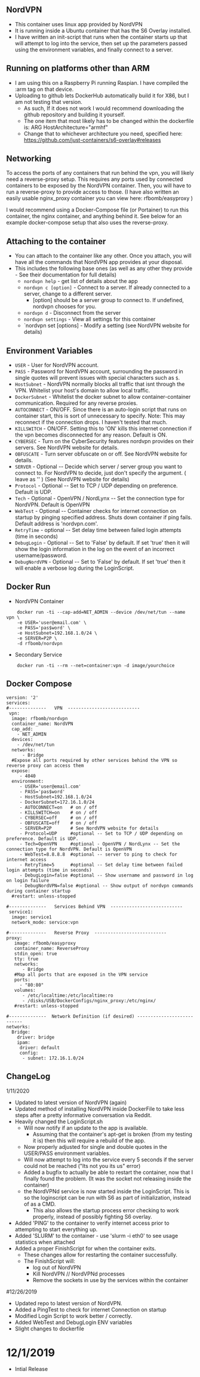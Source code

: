 ## NordVPN 

* This container uses linux app provided by NordVPN
* It is running inside a Ubuntu container that has the S6 Overlay installed. 
* I have written an init-script that runs when the container starts up that will attempt to log into the service, then set up the parameters passed using the environment variables, and finally connect to a server. 

## Running on platforms other than ARM
* I am using this on a Raspberry Pi running Raspian. I have compiled the :arm tag on that device.
* Uploading to github lets DockerHub automatically build it for X86, but I am not testing that version.
	- As such, If it does not  work I would recommend downloading the github repository and building it yourself.
	- The one item that most likely has to be changed within the dockerfile is:
			ARG HostArchitecture="armhf"
	- Change that to whichever architecture you need, specified here: https://github.com/just-containers/s6-overlay#releases
			

## Networking

To access the ports of any containers that run behind the vpn, you will likely need a reverse-proxy setup. This requires any ports used by connected containers to be exposed by the NordVPN container. Then, you will have to run a reverse-proxy to provide access to those. (I have also written an easily usable nginx_proxy container you can view here:  rfbomb/easyproxy )

I would recommend using a Docker-Compose file (or Portainer) to run this container, the nginx container, and anything behind it. See below for an example docker-compose setup that also uses the reverse-proxy.

## Attaching to the container
* You can attach to the container like any other. Once you attach, you will have all the commands that NordVPN app provides at your disposal. 
* This includes the following base ones (as well as any other they provide - See their documentation for full details)
  * `nordvpn help` - get list of details about the app
  * `nordvpn c [option]` - Connect to a server. If already connected to a server, change to a different server.
       * [option] should be a server group to connect to. If undefined, nordvpn chooses for you.
  * `nordvpn d` - Disconnect from the server
  * `nordvpn settings` - View all settings for this container
  * `nordvpn set [options] - Modify a setting (see NordVPN website for details)
		
## Environment Variables

* `USER`     - User for NordVPN account.
* `PASS`     - Password for NordVPN account, surrounding the password in single quotes will prevent issues with special characters such as `$`.
* `HostSubnet`     	- NordVPN normally blocks all traffic that isnt through the VPN. Whitelist your host's domain to allow local traffic.
* `DockerSubnet`	- Whitelist the docker subnet to allow container-container communication. Required for any reverse proxies.
* `AUTOCONNECT`     - ON/OFF. Since there is an auto-login script that runs on container start, this is sort of unnecessary to specify. Note: This may reconnect if the connection drops. I haven't tested that much.
* `KILLSWITCH`     	- ON/OFF. Setting this to 'ON' kills this internet connection if the vpn becomes disconnected for any reason. Default is ON.
* `CYBERSEC`     	- Turn on the CyberSecurity features nordvpn provides on their servers. See NordVPN website for details.
* `OBFUSCATE`     	- Turn server obfuscate on or off. See NordVPN website for details.
* `SERVER`     		- Optional -- Decide which server / server group you want to connect to. For NordVPN to decide, just don't specify the argument. ( leave as '' ) (See NordVPN website for details) 
* `Protocol`		- Optional -- Set to TCP / UDP depending on preference. Default is UDP.
* `Tech`			- Optional - OpenVPN / NordLynx -- Set the connection type for NordVPN. Default is OpenVPN
* `WebTest`	   		- Optional -- Container checks for internet connection on startup by pinging specified address. Shuts down container if ping fails. Default address is 'nordvpn.com'.
* `RetryTime`       - optional -- Set delay time between failed login attempts (time in seconds)
* `DebugLogin` 		- Optional -- Set to 'False' by default. If set 'true' then it will show the login information in the log on the event of an incorrect username/password.
* `DebugNordVPN` 	- Optional -- Set to 'False' by default. If set 'true' then it will enable a verbose log during the LoginScript.


## Docker Run

* NordVPN Container
```
    docker run -ti --cap-add=NET_ADMIN --device /dev/net/tun --name vpn \
    -e USER='user@email.com' \
    -e PASS='pas$word' \
    -e HostSubnet=192.168.1.0/24 \
    -e SERVER=P2P \
    -d rfbomb/nordvpn
```
* Secondary Service
```
    docker run -ti --rm --net=container:vpn -d image/yourchoice
```

## Docker Compose

```
version: '2'
services:   
#--------------   VPN  ---------------------------
 vpn:
  image: rfbomb/nordvpn
  container_name: NordVPN
  cap_add:
    - NET_ADMIN
  devices:
    - /dev/net/tun
  networks:
      - Bridge
  #Expose all ports required by other services behind the VPN so reverse proxy can access them
  expose:
     - 4040
  environment:
     - USER='user@email.com'
     - PASS='pas$word'
     - HostSubnet=192.168.1.0/24
     - DockerSubnet=172.16.1.0/24
     - AUTOCONNECT=on   # on / off
     - KILLSWITCH=on    # on / off
     - CYBERSEC=off     # on / off
     - OBFUSCATE=off    # on / off
     - SERVER=P2P       # See NordVPN website for details
	 - Protocol=UDP     #optional -- Set to TCP / UDP depending on preference. Default is UDP.
	 - Tech=OpenVPN     #optional - OpenVPN / NordLynx -- Set the connection type for NordVPN. Default is OpenVPN
	 - WebTest=8.8.8.8  #optional -- server to ping to check for internet access
	 - RetryTime=5      #optional -- Set delay time between failed login attempts (time in seconds)
	 - DebugLogin=false #optional -- Show username and password in log on login failure
	 - DebugNordVPN=false #optional -- Show output of nordvpn commands during container startup
  #restart: unless-stopped

#--------------   Services Behind VPN  ---------------------------
 service1:
  image: service1
  network_mode: service:vpn

#--------------   Reverse Proxy  ---------------------------
proxy:
   image: rfbomb/easyproxy
   container_name: ReverseProxy
   stdin_open: true
   tty: true
   networks:
      - Bridge
   #Map all ports that are exposed in the VPN service
   ports:
     - "80:80" 
   volumes:
      - /etc/localtime:/etc/localtime:ro
      - /disks/USB/DockerConfigs/nginx_proxy:/etc/nginx/
   #restart: unless-stopped

#--------------  Network Definition (if desired) ---------------------------
networks:
  Bridge:
    driver: bridge
    ipam:
     driver: default
     config:
      - subnet: 172.16.1.0/24

```

## ChangeLog

1/11/2020
* Updated to latest version of NordVPN (again)
* Updated method of installing NordVPN inside DockerFile to take less steps after a pretty informative conversation via Reddit.
* Heavily changed the LoginScript.sh 
	- Will now notify if an update to the app is available.
		- Assuming that the container's apt-get is broken (from my testing it is) then this will require a rebuild of the app. 
	- Now properly adjusted for single and double quotes in the USER/PASS environment variables.
	- Will now attempt to log into the service every 5 seconds if the server could not be reached ("Its not you its us" error)
	- Added a bugfix to actually be able to restart the container, now that I finally found the problem.
		(It was the socket not releasing inside the container)
	- the NordVPNd service is now started inside the LoginScript. This is so the loginscript can be run with S6 as part of initialization, instead of as a CMD.
		- This also allows the startup process error checking to work properly, instead of possibly fighting S6 overlay.
* Added 'PING' to the container to verify internet access prior to attempting to start everything up.
* Added 'SLURM' to the container - use 'slurm -i eth0' to see usage statistics when attached
* Added a proper FinishScript for when the container exits.
	- These changes allow for restarting the container successfully.
	- The FinishScript will: 
		- log out of NordVPN
		- Kill NordVPN // NordVPNd processes
		- Remove the sockets in use by the services within the container 
	

#12/26/2019
* Updated repo to latest version of NordVPN. 
* Added a PingTest to check for internet Connection on startup
* Modified Login Script to work better / correctly.
* Added WebTest and DebugLogin ENV variables
* Slight changes to dockerfile


# 12/1/2019
* Intial Release
